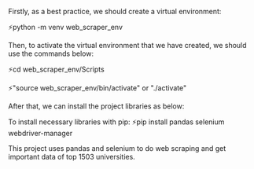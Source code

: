 Firstly, as a best practice, we should create a virtual environment: 

⚡python -m venv web_scraper_env

Then, to activate the virtual environment that we have created, we should use the commands below: 

⚡cd web_scraper_env/Scripts

⚡"source web_scraper_env/bin/activate" or "./activate"

After that, we can install the project libraries as below: 

To install necessary libraries with pip: 
⚡pip install pandas selenium webdriver-manager




This project uses pandas and selenium to do web scraping and get important data of top 1503 universities.
